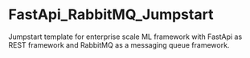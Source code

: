 # FastApi_RabbitMQ_Jumpstart
Jumpstart template for enterprise scale ML framework with FastApi as REST framework and RabbitMQ as a messaging queue framework.

